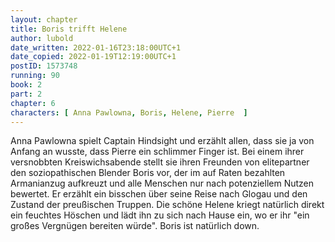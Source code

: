 ```yaml
---
layout: chapter
title: Boris trifft Helene
author: lubold
date_written: 2022-01-16T23:18:00UTC+1
date_copied: 2022-01-19T12:19:00UTC+1
postID: 1573748
running: 90
book: 2
part: 2
chapter: 6
characters: [ Anna Pawlowna, Boris, Helene, Pierre  ]
---
```

Anna Pawlowna spielt Captain Hindsight und erzählt allen, dass sie ja von Anfang an wusste, dass Pierre ein schlimmer Finger ist. Bei einem ihrer versnobbten Kreiswichsabende stellt sie ihren Freunden von elitepartner den soziopathischen Blender Boris vor, der im auf Raten bezahlten Armanianzug aufkreuzt und alle Menschen nur nach potenziellem Nutzen bewertet. Er erzählt ein bisschen über seine Reise nach Glogau und den Zustand der preußischen Truppen. Die schöne Helene kriegt natürlich direkt ein feuchtes Höschen und lädt ihn zu sich nach Hause ein, wo er ihr "ein großes Vergnügen bereiten würde". Boris ist natürlich down.